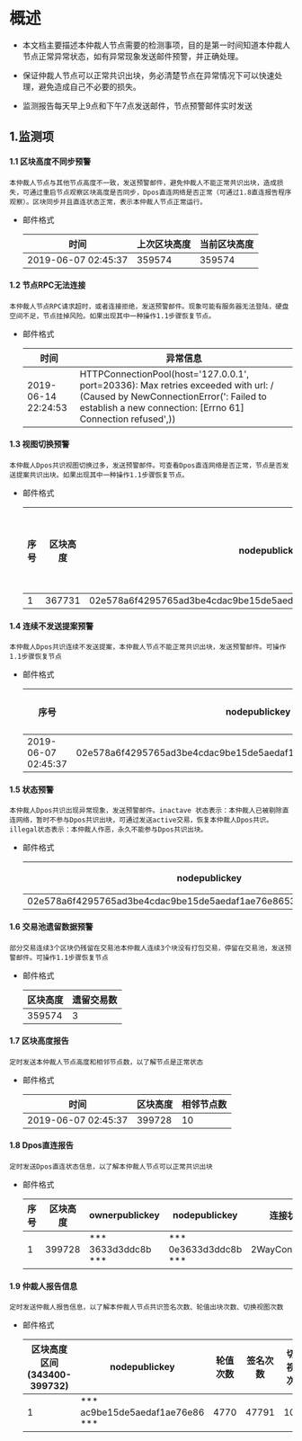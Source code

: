 # 概述
- 本文档主要描述本仲裁人节点需要的检测事项，目的是第一时间知道本仲裁人节点正常异常状态，如有异常现象发送邮件预警，并正确处理。

- 保证仲裁人节点可以正常共识出块，务必清楚节点在异常情况下可以快速处理，避免造成自己不必要的损失。 
- 监测报告每天早上9点和下午7点发送邮件，节点预警邮件实时发送

## 1.监测项
#### 1.1 区块高度不同步预警

    本仲裁人节点与其他节点高度不一致，发送预警邮件，避免仲裁人不能正常共识出块，造成损失，可通过重启节点观察区块高度是否同步，Dpos直连网络是否正常（可通过1.8直连报告程序观察）。区块同步并且直连状态正常，表示本仲裁人节点正常运行。
    
    
- 邮件格式

    时间 | 上次区块高度| 当前区块高度
    ---|---|---
    2019-06-07 02:45:37 | 359574| 359574


#### 1.2 节点RPC无法连接

    本仲裁人节点RPC请求超时，或者连接拒绝，发送预警邮件。现象可能有服务器无法登陆，硬盘空间不足，节点挂掉风险。如果出现其中一种操作1.1步骤恢复节点。

- 邮件格式

    时间 | 异常信息
    ---|---
    2019-06-14 22:24:53 | HTTPConnectionPool(host='127.0.0.1', port=20336): Max retries exceeded with url: / (Caused by NewConnectionError(': Failed to establish a new connection: [Errno 61] Connection refused',))


#### 1.3 视图切换预警

    本仲裁人Dpos共识视图切换过多，发送预警邮件。可查看Dpos直连网络是否正常，节点是否发送提案共识出块。如果出现其中一种操作1.1步骤恢复节点。

    
- 邮件格式

    序号 | 区块高度| nodepublickey| 切换视图次数
    ---|---|---|---
    1 | 367731| 02e578a6f4295765ad3be4cdac9be15de5aedaf1ae76e86539bb54c397e467cd5e| 7

#### 1.4 连续不发送提案预警

    本仲裁人Dpos共识连续不发送提案，本仲裁人节点不能正常共识出块，发送预警邮件。可操作1.1步骤恢复节点

- 邮件格式

    序号 | nodepublickey| 连续没有轮值区块高度范围
    ---|---|---
    2019-06-07 02:45:37 | 02e578a6f4295765ad3be4cdac9be15de5aedaf1ae76e86539bb54c397e467cd5e| 359550-359573

#### 1.5 状态预警

    本仲裁人Dpos共识出现异常现象，发送预警邮件。inactave 状态表示：本仲裁人已被剔除直连网络，暂时不参与Dpos共识出块，可通过发送active交易，恢复本仲裁人Dpos共识。illegal状态表示：本仲裁人作恶，永久不能参与Dpos共识出块。

- 邮件格式

    nodepublickey| 仲裁人状态
    ---|---
    02e578a6f4295765ad3be4cdac9be15de5aedaf1ae76e86539bb54c397e467cd5e| inactive


#### 1.6 交易池遗留数据预警

    部分交易连续3个区块仍残留在交易池本仲裁人连续3个块没有打包交易，停留在交易池，发送预警邮件。可操作1.1步骤恢复节点

- 邮件格式

    区块高度| 遗留交易数
    ---|---
    359574 | 3
    
#### 1.7 区块高度报告

    定时发送本仲裁人节点高度和相邻节点数，以了解节点是正常状态

- 邮件格式

    时间 | 区块高度| 相邻节点数
    ---|---|---
    2019-06-07 02:45:37 | 399728| 10


#### 1.8 Dpos直连报告

    定时发送Dpos直连状态信息，以了解本仲裁人节点可以正常共识出块

- 邮件格式

    序号 | 区块高度| ownerpublickey| nodepublickey| 连接状态
    ---|---|---|---|---
    1 | 399728| *** 3633d3ddc8b ***| *** 0e3633d3ddc8b ***| 2WayConnection

#### 1.9 仲裁人报告信息

    定时发送仲裁人报告信息，以了解本仲裁人节点共识签名次数、轮值出块次数、切换视图次数

- 邮件格式

    区块高度区间(343400-399732) | nodepublickey| 轮值次数| 签名次数|切换视图次数
    ---|---|---|---|---
    1 | *** ac9be15de5aedaf1ae76e86 *** | 4770| 47791| 1018
